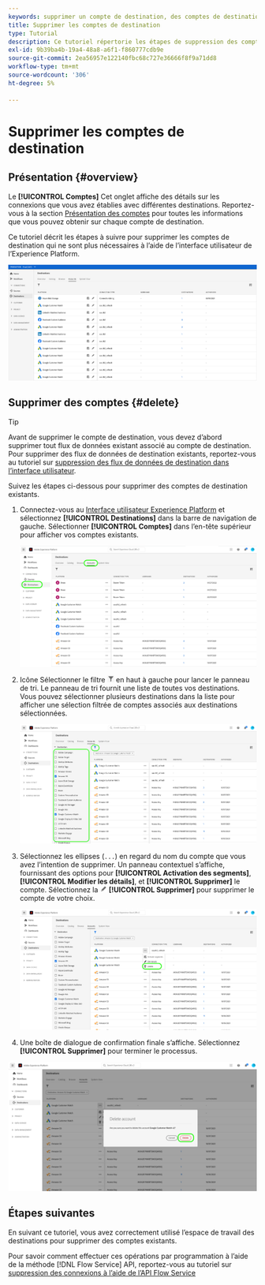 ```yaml
---
keywords: supprimer un compte de destination, des comptes de destination, comment supprimer des comptes ;
title: Supprimer les comptes de destination
type: Tutorial
description: Ce tutoriel répertorie les étapes de suppression des comptes de destination dans l’interface utilisateur de Adobe Experience Platform.
exl-id: 9b39ba4b-19a4-48a8-a6f1-f860777cdb9e
source-git-commit: 2ea56957e122140fbc68c727e36666f8f9a71dd8
workflow-type: tm+mt
source-wordcount: '306'
ht-degree: 5%

---
```


# Supprimer les comptes de destination

## Présentation {#overview}

Le **[!UICONTROL Comptes]** Cet onglet affiche des détails sur les connexions que vous avez établies avec différentes destinations. Reportez-vous à la section [Présentation des comptes](../ui/destinations-workspace.md#accounts) pour toutes les informations que vous pouvez obtenir sur chaque compte de destination.

Ce tutoriel décrit les étapes à suivre pour supprimer les comptes de destination qui ne sont plus nécessaires à l’aide de l’interface utilisateur de l’Experience Platform.

![Onglet Comptes](../assets/ui/update-accounts/destination-accounts.png)

## Supprimer des comptes {#delete}

>[!TIP]
>
>Avant de supprimer le compte de destination, vous devez d’abord supprimer tout flux de données existant associé au compte de destination. Pour supprimer des flux de données de destination existants, reportez-vous au tutoriel sur [suppression des flux de données de destination dans l’interface utilisateur](./delete-destinations.md).

Suivez les étapes ci-dessous pour supprimer des comptes de destination existants.

1. Connectez-vous au [Interface utilisateur Experience Platform](https://platform.adobe.com/) et sélectionnez **[!UICONTROL Destinations]** dans la barre de navigation de gauche. Sélectionner **[!UICONTROL Comptes]** dans l’en-tête supérieur pour afficher vos comptes existants.

   ![Onglet Comptes](../assets/ui/delete-accounts/accounts-tab.png)

2. Icône Sélectionner le filtre ![Icône Filtre](../assets/ui/update-accounts/filter.png) en haut à gauche pour lancer le panneau de tri. Le panneau de tri fournit une liste de toutes vos destinations. Vous pouvez sélectionner plusieurs destinations dans la liste pour afficher une sélection filtrée de comptes associés aux destinations sélectionnées.

   ![Filtrage des destinations](../assets/ui/delete-accounts/filter-accounts.png)

3. Sélectionnez les ellipses (`...`) en regard du nom du compte que vous avez l’intention de supprimer. Un panneau contextuel s’affiche, fournissant des options pour **[!UICONTROL Activation des segments]**, **[!UICONTROL Modifier les détails]**, et **[!UICONTROL Supprimer]** le compte. Sélectionnez la ![Bouton Supprimer](../assets/ui/workspace/pencil-icon.png) **[!UICONTROL Supprimer]** pour supprimer le compte de votre choix.

   ![Suppression du compte de destination](../assets/ui/delete-accounts/delete-accounts.png)

4. Une boîte de dialogue de confirmation finale s’affiche. Sélectionnez **[!UICONTROL Supprimer]** pour terminer le processus.

![Confirmer la suppression du compte](../assets/ui/delete-accounts/confirm-account-deletion.png)

## Étapes suivantes

En suivant ce tutoriel, vous avez correctement utilisé l’espace de travail des destinations pour supprimer des comptes existants.

Pour savoir comment effectuer ces opérations par programmation à l’aide de la méthode [!DNL Flow Service] API, reportez-vous au tutoriel sur [suppression des connexions à l’aide de l’API Flow Service](../api/delete-destination-account.md)
